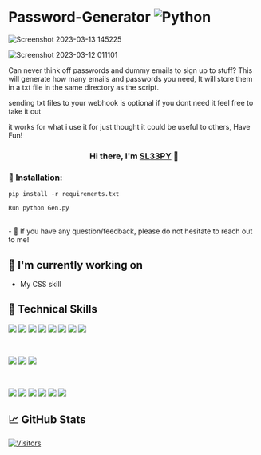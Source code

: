 # Password-Generator ![Python](https://img.shields.io/badge/python-3670A0?style=for-the-badge&logo=python&logoColor=ffdd54)

![Screenshot 2023-03-13 145225](https://user-images.githubusercontent.com/116701630/224740889-87b0a6de-6a83-4810-9429-4253134ec31f.png)




![Screenshot 2023-03-12 011101](https://user-images.githubusercontent.com/116701630/224518921-2b84bc35-6928-43bb-be16-bd7e2916283e.png)




Can never think off passwords and dummy emails to sign up to stuff?
This will generate how many emails and passwords you need,
It will store them in a txt file in the same directory as the script.

sending txt files to your webhook is optional if you dont need it feel free to take it out

it works for what i use it for just thought it could be useful to others, Have Fun!



<h3 align="center">
Hi there, I'm <a href="" target="_blank" rel="noreferrer">SL33PY</a> 👋
</h3>


### 🤝 Installation:
  `pip install -r requirements.txt`
  
  `Run python Gen.py`


</br>
- 💬 If you have any question/feedback, please do not hesitate to reach out to me!

## 🔭 I'm currently working on

- My CSS skill


## 💼 Technical Skills

![](https://img.shields.io/badge/Code-React-informational?style=flat&logo=react&color=61DAFB)
![](https://img.shields.io/badge/Code-Redux-informational?style=flat&logo=Redux&color=764ABC)
![](https://img.shields.io/badge/Code-JavaScript-informational?style=flat&logo=JavaScript&color=F7DF1E)
![](https://img.shields.io/badge/Code-Ruby-informational?style=flat&logo=Ruby&color=CC342D)
![](https://img.shields.io/badge/Code-Ruby_on_Rails-informational?style=flat&logo=Ruby-On-Rails&color=CC0000)
![](https://img.shields.io/badge/Code-HTML5-informational?style=flat&logo=HTML5&color=E34F26)
![](https://img.shields.io/badge/Code-PostgreSQL-informational?style=flat&logo=PostgreSQL&color=336791)
![](https://img.shields.io/badge/Code-SQLite-informational?style=flat&logo=SQLite&color=003B57)

</br>

![](https://img.shields.io/badge/Style-Bootstrap-informational?style=flat&logo=Bootstrap&color=7952B3)
![](https://img.shields.io/badge/Style-CSS3-informational?style=flat&logo=CSS3&color=1572B6)
![](https://img.shields.io/badge/Style-styled--components-informational?style=flat&logo=styled-components&color=DB7093)


</br>

![](https://img.shields.io/badge/Tools-Figma-informational?style=flat&logo=Figma&color=F24E1E)
![](https://img.shields.io/badge/Tools-NPM-informational?style=flat&logo=NPM&color=CB3837)
![](https://img.shields.io/badge/Tools-Heroku-informational?style=flat&logo=Heroku&color=430098)
![](https://img.shields.io/badge/Tools-Netlify-informational?style=flat&logo=netlify&color=00C7B7)
![](https://img.shields.io/badge/Tools-Git-informational?style=flat&logo=Git&color=F05032)
![](https://img.shields.io/badge/Tools-GitHub-informational?style=flat&logo=GitHub&color=181717)


## 📈 GitHub Stats 

[![Visitors](https://visitor-badge.glitch.me/badge?page_id=yushi1007.Th3Sensei)](https://github.com/Th3Sensei)
